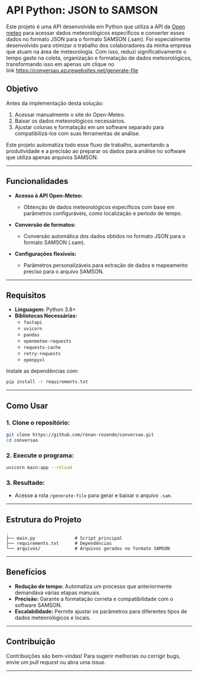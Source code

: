 # API Python: JSON to SAMSON

Este projeto é uma API desenvolvida em Python que utiliza a API da [Open meteo](https://open-meteo.com/) para acessar dados meteorológicos específicos e converter esses dados no formato JSON para o formato SAMSON (.sam). Foi especialmente desenvolvido para otimizar o trabalho dos colaboradores da minha empresa que atuam na área de meteorologia. Com isso, reduzi significativamente o tempo gasto na coleta, organização e formatação de dados meteorológicos, transformando isso em apenas um clique no link https://conversao.azurewebsites.net/generate-file

## Objetivo

Antes da implementação desta solução:

1. Acessar manualmente o site do Open-Meteo.
2. Baixar os dados meteorológicos necessários.
3. Ajustar colunas e formatação em um software separado para compatibilizá-los com suas ferramentas de análise.

Este projeto automatiza todo esse fluxo de trabalho, aumentando a produtividade e a precisão ao preparar os dados para análise no software que utiliza apenas arquivos SAMSON.

---

## Funcionalidades

- **Acesso à API Open-Meteo:**

  - Obtenção de dados meteorológicos específicos com base em parâmetros configuráveis, como localização e período de tempo.

- **Conversão de formatos:**

  - Conversão automática dos dados obtidos no formato JSON para o formato SAMSON (.sam).

- **Configurações flexíveis:**

  - Parâmetros personalizáveis para extração de dados e mapeamento preciso para o arquivo SAMSON.

---

## Requisitos

- **Linguagem:** Python 3.8+
- **Bibliotecas Necessárias:**
  - `fastapi`
  - `uvicorn`
  - `pandas`
  - `openmeteo-requests`
  - `requests-cache`
  - `retry-requests`
  - `openpyxl`

Instale as dependências com:

```bash
pip install -r requirements.txt
```

---

## Como Usar

### 1. Clone o repositório:

```bash
git clone https://github.com/renan-rezende/conversao.git
cd conversao
```

### 2. Execute o programa:

```bash
uvicorn main:app --reload
```

### 3. Resultado:

- Acesse a rota `/generate-file` para gerar e baixar o arquivo `.sam`.

---

## Estrutura do Projeto

```
.
├── main.py               # Script principal
├── requirements.txt      # Dependências
└── arquivos/             # Arquivos gerados no formato SAMSON
```

---

## Benefícios

- **Redução de tempo:** Automatiza um processo que anteriormente demandava várias etapas manuais.
- **Precisão:** Garante a formatação correta e compatibilidade com o software SAMSON.
- **Escalabilidade:** Permite ajustar os parâmetros para diferentes tipos de dados meteorológicos e locais.

---

## Contribuição

Contribuições são bem-vindas! Para sugerir melhorias ou corrigir bugs, envie um *pull request* ou abra uma *issue*.

---
